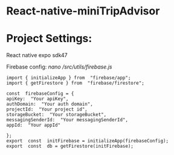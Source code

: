 # React-native-miniTripAdvisor
# Project Settings:

React native expo sdk47

Firebase config:
_nano /src/utils/firebase.js_

```
import { initializeApp } from  "firebase/app";
import { getFirestore } from  "firebase/firestore";

const  firebaseConfig = {
apiKey:  "Your apiKey",
authDomain:  "Your auth domain",
projectId:  "Your project id",
storageBucket:  "Your storageBucket",
messagingSenderId:  "Your messagingSenderId",
appId:  "Your appId"

};
export  const  initFirebase = initializeApp(firebaseConfig);
export  const  db = getFirestore(initFirebase);
